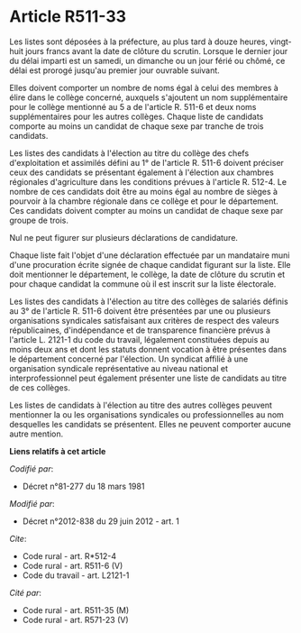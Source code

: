 # Article R511-33

Les listes sont déposées à la préfecture, au plus tard à douze heures, vingt-huit jours francs avant la date de clôture du
scrutin. Lorsque le dernier jour du délai imparti est un samedi, un dimanche ou un jour férié ou chômé, ce délai est prorogé
jusqu'au premier jour ouvrable suivant. 

Elles doivent comporter un nombre de noms égal à celui des membres à élire dans le collège concerné, auxquels s'ajoutent un
nom supplémentaire pour le collège mentionné au 5 a de l'article R. 511-6 et deux noms supplémentaires pour les autres
collèges. Chaque liste de candidats comporte au moins un candidat de chaque sexe par tranche de trois candidats. 

Les listes des candidats à l'élection au titre du collège des chefs d'exploitation et assimilés défini au 1° de l'article R.
511-6 doivent préciser ceux des candidats se présentant également à l'élection aux chambres régionales d'agriculture dans les
conditions prévues à l'article R. 512-4. Le nombre de ces candidats doit être au moins égal au nombre de sièges à pourvoir à
la chambre régionale dans ce collège et pour le département. Ces candidats doivent compter au moins un candidat de chaque
sexe par groupe de trois. 

Nul ne peut figurer sur plusieurs déclarations de candidature. 

Chaque liste fait l'objet d'une déclaration effectuée par un mandataire muni d'une procuration écrite signée de chaque
candidat figurant sur la liste. Elle doit mentionner le département, le collège, la date de clôture du scrutin et pour chaque
candidat la commune où il est inscrit sur la liste électorale. 

Les listes des candidats à l'élection au titre des collèges de salariés définis au 3° de l'article R. 511-6 doivent être
présentées par une ou plusieurs organisations syndicales satisfaisant aux critères de respect des valeurs républicaines,
d'indépendance et de transparence financière prévus à l'article L. 2121-1 du code du travail, légalement constituées depuis
au moins deux ans et dont les statuts donnent vocation à être présentes dans le département concerné par l'élection. Un
syndicat affilié à une organisation syndicale représentative au niveau national et interprofessionnel peut également
présenter une liste de candidats au titre de ces collèges. 

Les listes de candidats à l'élection au titre des autres collèges peuvent mentionner la ou les organisations syndicales ou
professionnelles au nom desquelles les candidats se présentent. Elles ne peuvent comporter aucune autre mention.

**Liens relatifs à cet article**

_Codifié par_:

  - Décret n°81-277 du 18 mars 1981

_Modifié par_:

  - Décret n°2012-838 du 29 juin 2012 - art. 1

_Cite_:

  - Code rural - art. R*512-4
  - Code rural - art. R511-6 (V)
  - Code du travail - art. L2121-1

_Cité par_:

  - Code rural - art. R511-35 (M)
  - Code rural - art. R571-23 (V)
